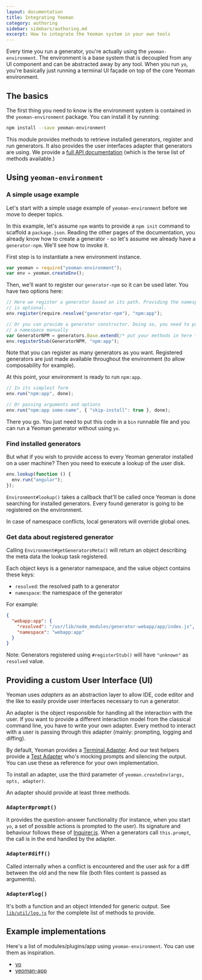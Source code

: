 ```yaml
---
layout: documentation
title: Integrating Yeoman
category: authoring
sidebar: sidebars/authoring.md
excerpt: How to integrate the Yeoman system in your own tools
---
```


Every time you run a generator, you're actually using the `yeoman-environment`. The environment is a base system that is decoupled from any UI component and can be abstracted away by any tool. When you run `yo`, you're basically just running a terminal UI façade on top of the core Yeoman environment.

## The basics

The first thing you need to know is the environment system is contained in the `yeoman-environment` package. You can install it by running:

```sh
npm install --save yeoman-environment
```

This module provides methods to retrieve installed generators, register and run generators. It also provides the user interfaces adapter that generators are using. We provide a [full API documentation](https://yeoman.github.io/environment/) (which is the terse list of methods available.)

## Using `yeoman-environment`

### A simple usage example

Let's start with a simple usage example of `yeoman-environment` before we move to deeper topics.

In this example, let's assume `npm` wants to provide a `npm init` command to scaffold a `package.json`. Reading the other pages of the documentation, you already know how to create a generator - so let's assume we already have a `generator-npm`. We'll see how to invoke it.

First step is to instantiate a new environment instance.

```js
var yeoman = require("yeoman-environment");
var env = yeoman.createEnv();
```

Then, we'll want to register our `generator-npm` so it can be used later. You have two options here:

```js
// Here we register a generator based on its path. Providing the namespace
// is optional.
env.register(require.resolve("generator-npm"), "npm:app");

// Or you can provide a generator constructor. Doing so, you need to provide
// a namespace manually
var GeneratorNPM = generators.Base.extend(/* put your methods in here */);
env.registerStub(GeneratorNPM, "npm:app");
```

Note that you can register as many generators as you want. Registered generators are just made available throughout the environment (to allow composability for example).

At this point, your environment is ready to run `npm:app`.

```js
// In its simplest form
env.run("npm:app", done);

// Or passing arguments and options
env.run("npm:app some-name", { "skip-install": true }, done);
```

There you go. You just need to put this code in a `bin` runnable file and you can run a Yeoman generator without using `yo`.

### Find installed generators

But what if you wish to provide access to every Yeoman generator installed on a user machine? Then you need to execute a lookup of the user disk.

```js
env.lookup(function () {
  env.run("angular");
});
```

`Environment#lookup()` takes a callback that'll be called once Yeoman is done searching for installed generators. Every found generator is going to be registered on the environment.

In case of namespace conflicts, local generators will override global ones.

### Get data about registered generator

Calling `Environment#getGeneratorsMeta()` will return an object describing the meta data the lookup task registered.

Each object keys is a generator namespace, and the value object contains these keys:

- `resolved`: the resolved path to a generator
- `namespace`: the namespace of the generator

For example:

```json
{
  "webapp:app": {
    "resolved": "/usr/lib/node_modules/generator-webapp/app/index.js",
    "namespace": "webapp:app"
  }
}
```

Note: Generators registered using `#registerStub()` will have `"unknown"` as `resolved` value.

## Providing a custom User Interface (UI)

Yeoman uses _adapters_ as an abstraction layer to allow IDE, code editor and the like to easily provide user interfaces necessary to run a generator.

An adapter is the object responsible for handling all the interaction with the user. If you want to provide a different interaction model from the classical command line, you have to write your own adapter. Every method to interact with a user is passing through this adapter (mainly: prompting, logging and diffing).

By default, Yeoman provides a [Terminal Adapter](https://github.com/yeoman/environment/blob/master/lib/adapter.js). And our test helpers provide a [Test Adapter](https://github.com/yeoman/yeoman-test/blob/master/lib/adapter.js) who's mocking prompts and silencing the output. You can use these as reference for your own implementation.

To install an adapter, use the third parameter of `yeoman.createEnv(args, opts, adapter)`.

An adapter should provide at least three methods.

### `Adapter#prompt()`

It provides the question-answer functionality (for instance, when you start `yo`, a set of possible actions is prompted to the user). Its signature and behaviour follows these of [Inquirer.js](https://github.com/SBoudrias/Inquirer.js). When a generators call `this.prompt`, the call is in the end handled by the adapter.

### `Adapter#diff()`

Called internally when a conflict is encountered and the user ask for a diff between the old and the new file (both files content is passed as arguments).

### `Adapter#log()`

It's both a function and an object intended for generic output.
See [`lib/util/log.js`](https://github.com/yeoman/environment/blob/master/lib/util/log.js) for the complete list of methods to provide.

## Example implementations

Here's a list of modules/plugins/app using `yeoman-environment`. You can use them as inspiration.

- [yo](https://github.com/yeoman/yo)
- [yeoman-app](https://github.com/yeoman/yeoman-app)

